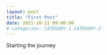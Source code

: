 ```yaml
---
layout: post
title: "First Post"
date: 2021-10-21 09:00:00
# categories: CATEGORY-1 CATEGORY-2
---
```

Starting the journey
